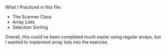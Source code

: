 What I Practiced in this file:
- The Scanner Class
- Array Lists
- Selection Sorting

Overall, this could've been completed much easier using regular arrays, 
but I wanted to implement array lists into the exercise.
